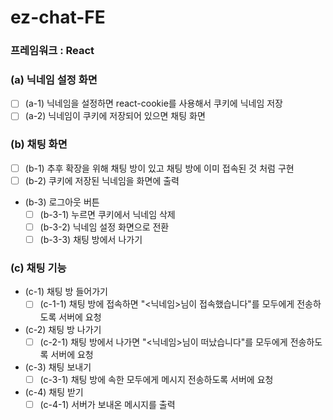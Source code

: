 # ez-chat-FE

### 프레임워크 : React

### (a) 닉네임 설정 화면
  - [ ] (a-1) 닉네임을 설정하면 react-cookie를 사용해서 쿠키에 닉네임 저장
  - [ ] (a-2) 닉네임이 쿠키에 저장되어 있으면 채팅 화면
### (b) 채팅 화면
  - [ ] (b-1) 추후 확장을 위해 채팅 방이 있고 채팅 방에 이미 접속된 것 처럼 구현
  - [ ] (b-2) 쿠키에 저장된 닉네임을 화면에 출력
  - (b-3) 로그아웃 버튼
    - [ ] (b-3-1) 누르면 쿠키에서 닉네임 삭제
    - [ ] (b-3-2) 닉네임 설정 화면으로 전환
    - [ ] (b-3-3) 채팅 방에서 나가기
### (c) 채팅 기능
  - (c-1) 채팅 방 들어가기
    - [ ] (c-1-1) 채팅 방에 접속하면 "<닉네임>님이 접속했습니다"를 모두에게 전송하도록 서버에 요청
  - (c-2) 채팅 방 나가기
    - [ ] (c-2-1) 채팅 방에서 나가면 "<닉네임>님이 떠났습니다"를 모두에게 전송하도록 서버에 요청
  - (c-3) 채팅 보내기
    - [ ] (c-3-1) 채팅 방에 속한 모두에게 메시지 전송하도록 서버에 요청
  - (c-4) 채팅 받기
    - [ ] (c-4-1) 서버가 보내온 메시지를 출력